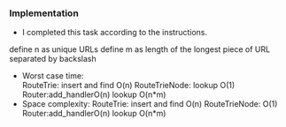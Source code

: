 
### Implementation

- I completed this task according to the instructions.

define n as unique URLs
define m as length of the longest piece of URL separated by backslash
- Worst case time:  
RouteTrie: insert and find O(n)
RouteTrieNode: lookup O(1)
Router:add_handlerO(n) lookup O(n*m)                    
- Space complexity: 
RouteTrie: insert and find O(n)
RouteTrieNode: O(1)
Router:add_handlerO(n) lookup O(n*m) 
